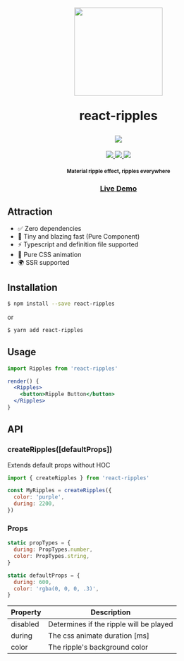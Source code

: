 <h1 align="center">
  <img width="200" src="./static/logo.png"/>
  <p>react-ripples</p>
  <a href="https://circleci.com/gh/rwu823/react-ripples" alt="Build Status">
    <img src="https://img.shields.io/circleci/build/github/rwu823/react-ripples/master?style=for-the-badge&logo=circleci" />
  </a>
</h1>

<p align="center">
  <a href="https://www.npmjs.org/package/react-ripples">
    <img src="https://img.shields.io/npm/v/react-ripples?style=for-the-badge&logo=npm"/>
  </a>
  <a href="https://codecov.io/github/rwu823/react-ripples">
    <img src="https://img.shields.io/codecov/c/github/rwu823/react-ripples/master?style=for-the-badge&logo=codecov"/>
  </a>
  <img src="https://img.shields.io/bundlephobia/minzip/react-ripples?style=for-the-badge&logo=webpack" />
</p>

<h4 align="center">
  <sub>Material ripple effect, ripples everywhere</sub>
</h4>

<h3 align="center">
  <a href="https://rwu823.github.io/react-ripples">Live Demo</a>
</h3>

## Attraction

- ✅ Zero dependencies
- 🚀 Tiny and blazing fast (Pure Component)
- ⚡ Typescript and definition file supported
- 🎨 Pure CSS animation
- 🌍 SSR supported

## Installation

```sh
$ npm install --save react-ripples
```

or

```sh
$ yarn add react-ripples
```

## Usage

```jsx
import Ripples from 'react-ripples'

render() {
  <Ripples>
    <button>Ripple Button</button>
  </Ripples>
}
```

## API

### createRipples([defaultProps])

Extends default props without HOC

```jsx
import { createRipples } from 'react-ripples'

const MyRipples = createRipples({
  color: 'purple',
  during: 2200,
})
```

### Props

```javascript
static propTypes = {
  during: PropTypes.number,
  color: PropTypes.string,
}

static defaultProps = {
  during: 600,
  color: 'rgba(0, 0, 0, .3)',
}
```

| Property | Description                              |
|----------|------------------------------------------|
| disabled | Determines if the ripple will be played  |
| during   | The css animate duration [ms]            |
| color    | The ripple's background color            |
